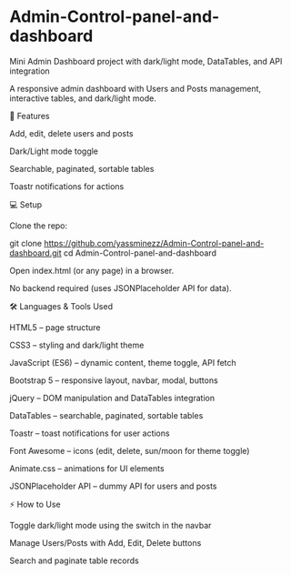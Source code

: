 # Admin-Control-panel-and-dashboard
Mini Admin Dashboard project with dark/light mode, DataTables, and API integration

A responsive admin dashboard with Users and Posts management, interactive tables, and dark/light mode.

🚀 Features

Add, edit, delete users and posts

Dark/Light mode toggle

Searchable, paginated, sortable tables

Toastr notifications for actions

💻 Setup

Clone the repo:

git clone https://github.com/yassminezz/Admin-Control-panel-and-dashboard.git
cd Admin-Control-panel-and-dashboard


Open index.html (or any page) in a browser.

No backend required (uses JSONPlaceholder API for data).

🛠 Languages & Tools Used

HTML5 – page structure

CSS3 – styling and dark/light theme

JavaScript (ES6) – dynamic content, theme toggle, API fetch

Bootstrap 5 – responsive layout, navbar, modal, buttons

jQuery – DOM manipulation and DataTables integration

DataTables – searchable, paginated, sortable tables

Toastr – toast notifications for user actions

Font Awesome – icons (edit, delete, sun/moon for theme toggle)

Animate.css – animations for UI elements

JSONPlaceholder API – dummy API for users and posts

⚡ How to Use

Toggle dark/light mode using the switch in the navbar

Manage Users/Posts with Add, Edit, Delete buttons

Search and paginate table records
